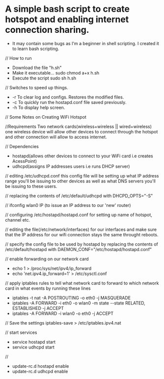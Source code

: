 # A simple bash script to create hotspot and enabling internet connection sharing.

* It may contain some bugs as I'm a beginner in shell scripting. I created it to learn bash scripting.

// How to run
* Download the file "h.sh"
* Make it executable...
   sudo chmod a+x h.sh
* Execute the script
   sudo sh h.sh

// Switches to speed up things.
* -r   To clear log and configs. Restores the modified files.
* -c   To quickly run the hostapd.conf file saved previously.
* -h   To display help screen.

// Some Notes on Creating WiFi Hotspot

//Requirements
Two network cards(wireless+wireless || wired+wireless) one wireless device will allow other devices to connect through the hotspot and other connection will allow to access internet.

// Dependencies
* hostapd(allows other devices to connect to your WiFi card i.e creates AcessPoint)
* udhcpd(assigns IP addresses users i.e runs DHCP server)

// editing /etc/udhcpd.conf
this config file will be setting up what IP address range you'll be issuing to other devices as well as what DNS servers you'll be issuing to these users.

// replacing the contents of /etc/default/udhcpd with DHCPD_OPTS="-S"

// ifconfig wlan0 IP (to issue an IP address to our 'new' router)

// configuring /etc/hostapd/hostapd.conf for setting up name of hotspot, channel etc.

// editing the file(/etc/network/interfaces) for our interfaces and make sure that the IP address for our wifi connection stays the same throught reboots.

// specify the config file to be used by hostapd by replacing the contents of /etc/default/hostapd with DAEMON_CONF="/etc/hostapd/hostapd.conf"

// enable forwarding on our network card
* echo 1 > /proc/sys/net/ipv4/ip_forward
* echo 'net.ipv4.ip_forward=1' > /etc/sysctl.conf

// apply iptables rules to tell what network card to forward to which network card in what events by running these lines
* iptables -t nat -A POSTROUTING -o eth0 -j MASQUERADE
* iptables -A FORWARD -i eth0 -o wlan0 -m state --state RELATED, ESTABLISHED -j ACCEPT
* iptables -A FORWARD -i wlan0 -o eth0 -j ACCEPT

// Save the settings
iptables-save > /etc/iptables.ipv4.nat

// start services
* service hostapd start
* service udhcpd start

//
* update-rc.d hostapd enable
* update-rc.d udhcpd enable
